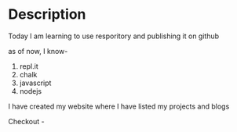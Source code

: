 # Description
Today I am learning to use resporitory and publishing it on github

as of now, I know-
1. repl.it
1. chalk
1. javascript
1. nodejs

I have created my website where I have listed my projects and blogs 

Checkout - 
